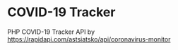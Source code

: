 # COVID-19 Tracker
PHP COVID-19 Tracker 
API by https://rapidapi.com/astsiatsko/api/coronavirus-monitor

